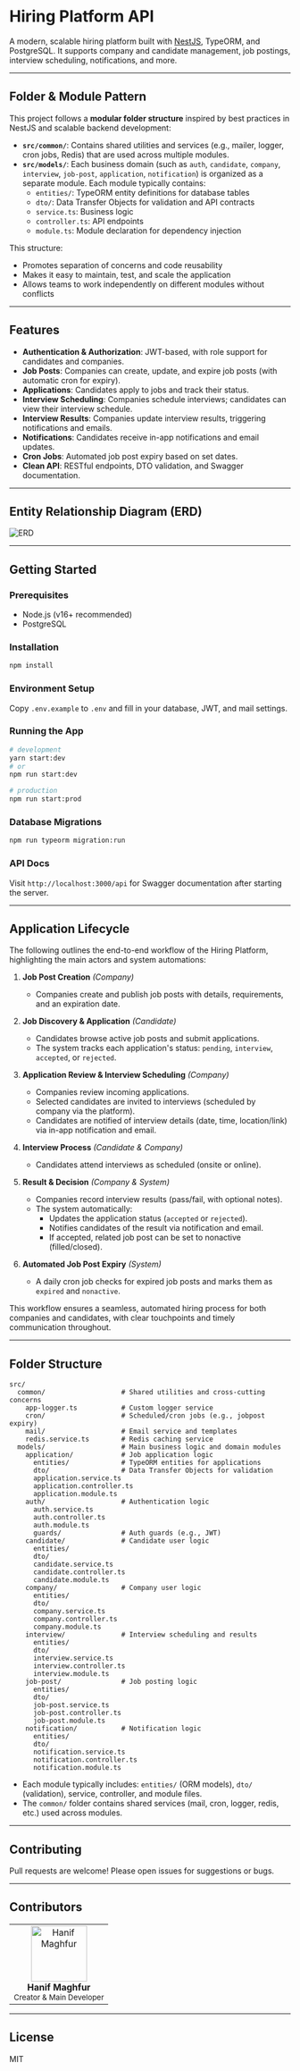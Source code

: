 # Hiring Platform API

A modern, scalable hiring platform built with [NestJS](https://nestjs.com/), TypeORM, and PostgreSQL. It supports company and candidate management, job postings, interview scheduling, notifications, and more.

---

## Folder & Module Pattern

This project follows a **modular folder structure** inspired by best practices in NestJS and scalable backend development:

- **`src/common/`**: Contains shared utilities and services (e.g., mailer, logger, cron jobs, Redis) that are used across multiple modules.
- **`src/models/`**: Each business domain (such as `auth`, `candidate`, `company`, `interview`, `job-post`, `application`, `notification`) is organized as a separate module. Each module typically contains:
  - `entities/`: TypeORM entity definitions for database tables
  - `dto/`: Data Transfer Objects for validation and API contracts
  - `service.ts`: Business logic
  - `controller.ts`: API endpoints
  - `module.ts`: Module declaration for dependency injection

This structure:
- Promotes separation of concerns and code reusability
- Makes it easy to maintain, test, and scale the application
- Allows teams to work independently on different modules without conflicts

---

## Features

- **Authentication & Authorization**: JWT-based, with role support for candidates and companies.
- **Job Posts**: Companies can create, update, and expire job posts (with automatic cron for expiry).
- **Applications**: Candidates apply to jobs and track their status.
- **Interview Scheduling**: Companies schedule interviews; candidates can view their interview schedule.
- **Interview Results**: Companies update interview results, triggering notifications and emails.
- **Notifications**: Candidates receive in-app notifications and email updates.
- **Cron Jobs**: Automated job post expiry based on set dates.
- **Clean API**: RESTful endpoints, DTO validation, and Swagger documentation.

---

## Entity Relationship Diagram (ERD)

![ERD](./docs/erd.png)

---

## Getting Started

### Prerequisites
- Node.js (v16+ recommended)
- PostgreSQL

### Installation
```bash
npm install
```

### Environment Setup
Copy `.env.example` to `.env` and fill in your database, JWT, and mail settings.

### Running the App
```bash
# development
yarn start:dev
# or
npm run start:dev

# production
npm run start:prod
```

### Database Migrations
```bash
npm run typeorm migration:run
```

### API Docs
Visit `http://localhost:3000/api` for Swagger documentation after starting the server.

---

## Application Lifecycle

The following outlines the end-to-end workflow of the Hiring Platform, highlighting the main actors and system automations:

1. **Job Post Creation**  _(Company)_
   - Companies create and publish job posts with details, requirements, and an expiration date.

2. **Job Discovery & Application**  _(Candidate)_
   - Candidates browse active job posts and submit applications.
   - The system tracks each application's status: `pending`, `interview`, `accepted`, or `rejected`.

3. **Application Review & Interview Scheduling**  _(Company)_
   - Companies review incoming applications.
   - Selected candidates are invited to interviews (scheduled by company via the platform).
   - Candidates are notified of interview details (date, time, location/link) via in-app notification and email.

4. **Interview Process**  _(Candidate & Company)_
   - Candidates attend interviews as scheduled (onsite or online).

5. **Result & Decision**  _(Company & System)_
   - Companies record interview results (pass/fail, with optional notes).
   - The system automatically:
     - Updates the application status (`accepted` or `rejected`).
     - Notifies candidates of the result via notification and email.
     - If accepted, related job post can be set to nonactive (filled/closed).

6. **Automated Job Post Expiry**  _(System)_
   - A daily cron job checks for expired job posts and marks them as `expired` and `nonactive`.

This workflow ensures a seamless, automated hiring process for both companies and candidates, with clear touchpoints and timely communication throughout.

---

## Folder Structure

```
src/
  common/                   # Shared utilities and cross-cutting concerns
    app-logger.ts           # Custom logger service
    cron/                   # Scheduled/cron jobs (e.g., jobpost expiry)
    mail/                   # Email service and templates
    redis.service.ts        # Redis caching service
  models/                   # Main business logic and domain modules
    application/            # Job application logic
      entities/             # TypeORM entities for applications
      dto/                  # Data Transfer Objects for validation
      application.service.ts
      application.controller.ts
      application.module.ts
    auth/                   # Authentication logic
      auth.service.ts
      auth.controller.ts
      auth.module.ts
      guards/               # Auth guards (e.g., JWT)
    candidate/              # Candidate user logic
      entities/
      dto/
      candidate.service.ts
      candidate.controller.ts
      candidate.module.ts
    company/                # Company user logic
      entities/
      dto/
      company.service.ts
      company.controller.ts
      company.module.ts
    interview/              # Interview scheduling and results
      entities/
      dto/
      interview.service.ts
      interview.controller.ts
      interview.module.ts
    job-post/               # Job posting logic
      entities/
      dto/
      job-post.service.ts
      job-post.controller.ts
      job-post.module.ts
    notification/           # Notification logic
      entities/
      dto/
      notification.service.ts
      notification.controller.ts
      notification.module.ts
```
- Each module typically includes: `entities/` (ORM models), `dto/` (validation), service, controller, and module files.
- The `common/` folder contains shared services (mail, cron, logger, redis, etc.) used across modules.

---

## Contributing
Pull requests are welcome! Please open issues for suggestions or bugs.

---

## Contributors

<table>
  <tr>
    <td align="center">
      <img src="https://avatars.githubusercontent.com/u/46650073?v=4" width="100" alt="Hanif Maghfur"/><br/>
      <b>Hanif Maghfur</b><br/>
      <sub>Creator & Main Developer</sub>
    </td>
  </tr>
</table>

---

## License
MIT
